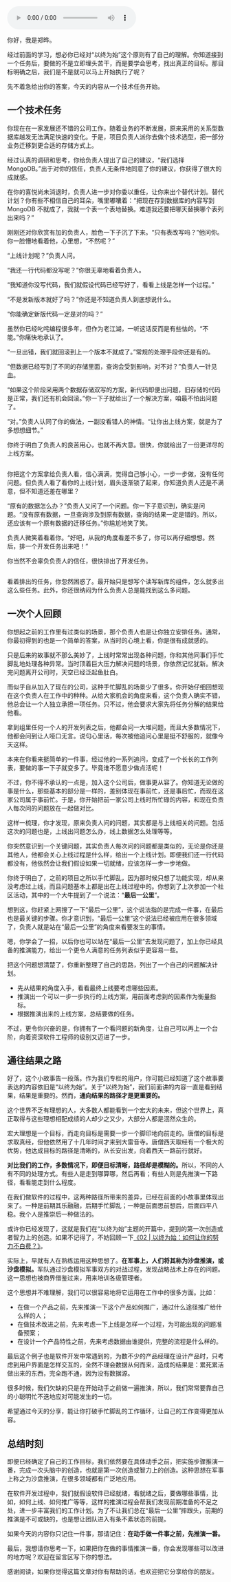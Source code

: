 <audio title="08 _ 为什么说做事之前要先进行推演？" src="https://static001.geekbang.org/resource/audio/09/0d/0955ac54f899da5c6d75ac26c746910d.mp3" controls="controls"></audio> 
<p>你好，我是郑晔。</p><p>经过前面的学习，想必你已经对“以终为始”这个原则有了自己的理解。你知道接到一个任务后，要做的不是立即埋头苦干，而是要学会思考，找出真正的目标。那目标明确之后，我们是不是就可以马上开始执行了呢？</p><p>先不着急给出你的答案，今天的内容从一个技术任务开始。</p><h2>一个技术任务</h2><p>你现在在一家发展还不错的公司工作。随着业务的不断发展，原来采用的关系型数据库越发无法满足快速的变化。于是，项目负责人派你去做个技术选型，把一部分业务迁移到更合适的存储方式上。</p><p>经过认真的调研和思考，你给负责人提出了自己的建议，“我们选择 MongoDB。”出于对你的信任，负责人无条件地同意了你的建议，你获得了很大的成就感。</p><p>在你的喜悦尚未消退时，负责人进一步对你委以重任，让你来出个替代计划。替代计划？你有些不相信自己的耳朵，嘴里嘟囔着：“把现在存到数据库的内容写到 MongoDB 不就成了，我就一个表一个表地替换。难道我还要把哪天替换哪个表列出来吗？”</p><p>刚刚还对你欣赏有加的负责人，脸色一下子沉了下来。“只有表改写吗？”他问你。你一脸懵地看着他，心里想，“不然呢？”</p><p>“上线计划呢？”负责人问。</p><p>“我还一行代码都没写呢？”你很无辜地看着负责人。</p><!-- [[[read_end]]] --><p>“我知道你没写代码，我们就假设代码已经写好了，看看上线是怎样一个过程。”</p><p>“不是发新版本就好了吗？”你还是不知道负责人到底想说什么。</p><p>“你能确定新版代码一定是对的吗？”</p><p>虽然你已经叱咤编程很多年，但作为老江湖，一听这话反而是有些怯的。“不能。”你痛快地承认了。</p><p>“一旦出错，我们就回滚到上一个版本不就成了。”常规的处理手段你还是有的。</p><p>“但数据已经写到了不同的存储里面，查询会受到影响，对不对？”负责人一针见血。</p><p>“如果这个阶段采用两个数据存储双写的方案，新代码即便出问题，旧存储的代码是正常，我们还有机会回滚。”你一下子就给出了一个解决方案，咱最不怕出问题了。</p><p>“对。”负责人认同了你的做法，一副没看错人的神情。“让你出上线方案，就是为了多想想细节。”</p><p>你终于明白了负责人的良苦用心，也就不再大意。很快，你就给出了一份更详尽的上线方案。</p><p><img src="https://static001.geekbang.org/resource/image/47/a4/47c8ed934f4de4e8bf4fa5bf0522b8a4.jpg" alt=""></p><p>你把这个方案拿给负责人看，信心满满，觉得自己够小心，一步一步做，没有任何问题。但负责人看了看你的上线计划，眉头逐渐锁了起来，你知道负责人还是不满意，但不知道还差在哪里？</p><p>“原有的数据怎么办？”负责人又问了一个问题。你一下子意识到，确实是问题。“没有原有数据，一旦查询涉及到原有数据，查询的结果一定是错的。所以，还应该有一个原有数据的迁移任务。”你尴尬地笑了笑。</p><p>负责人微笑着看着你。“好吧，从我的角度看差不多了，你可以再仔细想想。然后，排一个开发任务出来吧！”</p><p>你当然不会辜负负责人的信任，很快排出了开发任务。</p><p><img src="https://static001.geekbang.org/resource/image/6c/1f/6c0fcb2aac4198685a610fb6daf9c41f.jpg" alt=""></p><p>看着排出的任务，你忽然困惑了。最开始只是想写个读写新库的组件，怎么就多出这么些任务。此外，你还很纳闷为什么负责人总是能找到这么多问题。</p><h2>一次个人回顾</h2><p>你想起之前的工作里有过类似的场景，那个负责人也是让你独立安排任务。通常，你最初得到的也是一个简单的答案，从当时的心境上看，你是很有成就感的。</p><p>只是后来的故事就不那么美妙了，上线时常常出现各种问题，你和其他同事们手忙脚乱地处理各种异常。当时顶着巨大压力解决问题的场景，你依然记忆犹新。解决完问题离开公司时，天空已经泛起鱼肚白。</p><p>而似乎自从加入了现在的公司，这种手忙脚乱的场景少了很多。你开始仔细回想现在这个负责人在工作中的种种。从给大家机会的角度来看，这个负责人确实不错，他总会让一个人独立承担一项任务。只不过，他会要求大家先将任务分解的结果给他看。</p><p>拿到组里任何一个人的开发列表之后，他都会问一大堆问题，而且大多数情况下，他都会问到让人哑口无言。说句心里话，每次被他追问心里是挺不舒服的，就像今天这样。</p><p>本来在你看来挺简单的一件事，经过他的一系列追问，变成了一个长长的工作列表，要做的事一下子就变多了。毕竟谁不愿意少做点活呢！</p><p>不过，你不得不承认的一点是，加入这个公司后，做事更从容了。你知道无论做的事是什么，那些基本的部分是一样的，差别体现在事前忙，还是事后忙，而现在这家公司属于事前忙。于是，你开始把前一家公司上线时所忙碌的内容，和现在负责人每次问的问题放在一起做对比。</p><p>这样一梳理，你才发现，原来负责人问的问题，其实都是与上线相关的问题。包括这次的问题也是，上线出问题怎么办，线上数据怎么处理等等。</p><p>你突然意识到一个关键问题，其实负责人每次问的问题都是类似的，无论是你还是其他人，他都会关心上线过程是什么样，给出一个上线计划。即便我们还一行代码都没有，他依然会让我们假设如果一切就绪，应该怎样一步一步地做。</p><p>你终于明白了，之前的项目之所以手忙脚乱，因为那时候只想了功能实现，却从来没考虑过上线，而且问题基本上都是出在上线过程中的。你想到了上次参加一个社区活动，其中的一个大牛提到了一个说法：“<strong>最后一公里</strong>”。</p><p>想到这，你赶紧上网搜了一下“最后一公里”，这个说法指的是完成一件事，在最后也是最关键的步骤。你才意识到，“最后一公里”这个说法已经被应用在很多领域了，负责人就是站在“最后一公里”的角度来看要发生的事情。</p><p>嗯，你学会了一招，以后你也可以站在“最后一公里”去发现问题了，加上你已经具备的推演能力，给出一个更令人满意的任务列表似乎更容易一些。</p><p>把这个问题想清楚了，你重新整理了自己的思路，列出了一个自己的问题解决计划。</p><ul>
<li>先从结果的角度入手，看看最终上线要考虑哪些因素。</li>
<li>推演出一个可以一步一步执行的上线方案，用前面考虑到的因素作为衡量指标。</li>
<li>根据推演出来的上线方案，总结要做的任务。</li>
</ul><p>不过，更令你兴奋的是，你拥有了一个看问题的新角度，让自己可以再上一个台阶，向着资深软件工程师的级别又迈进了一步。</p><h2>通往结果之路</h2><p>好了，这个小故事告一段落。作为我们专栏的用户，你可能已经知道了这个故事要表达的内容依旧是“以终为始”。关于“以终为始”，我们前面讲的内容一直是看到结果，结果是重要的。然而，<strong>通向结果的路径才是更重要的。</strong></p><p>这个世界不乏有理想的人，大多数人都能看到一个宏大的未来，但这个世界上，真正取得与这些理想相配成绩的人却少之又少，大部分人都是泯然众生的。</p><p>宏大理想是一个目标，而走向目标是需要一步一个脚印地向前走的。唐僧的目标是求取真经，但他依然用了十几年时间才来到大雷音寺。唐僧西天取经有一个极大的优势，他达成目标的路径是清晰的，从长安出发，向着西天一路前行就好。</p><p><strong>对比我们的工作，多数情况下，即便目标清晰，路径却是模糊的。</strong>所以，不同的人有不同的处理方式。有些人是走到哪算哪，然后再看；有些人则是先推演一下路径，看看能走到什么程度。</p><p>在我们做软件的过程中，这两种路径所带来的差异，已经在前面的小故事里体现出来了。一种是前期其乐融融，后期手忙脚乱；一种是前面思前想后，后面四平八稳。我个人是推崇后一种做法的。</p><p>或许你已经发现了，这就是我们在“以终为始”主题的开篇中，提到的第一次创造或者智力上的创造。如果不记得了，不妨回顾一下<a href="http://time.geekbang.org/column/article/74834">《02 | 以终为始：如何让你的努力不白费？》</a>。</p><p>实际上，早就有人在熟练运用这种思想了。<strong>在军事上，人们将其称为沙盘推演，或沙盘模拟。</strong>军队通过沙盘模拟军事双方的对战过程，发现战略战术上存在的问题。这一思想也被商界借鉴过来，用来培训各级管理者。</p><p>这个思想并不难理解，我们可以很容易地将它运用在工作中的很多方面。比如：</p><ul>
<li>在做一个产品之前，先来推演一下这个产品如何推广，通过什么途径推广给什么样的人；</li>
<li>在做技术改进之前，先来考虑一下上线是怎样一个过程，为可能出现的问题准备预案；</li>
<li>在设计一个产品特性之前，先来考虑数据由谁提供，完整的流程是什么样的。</li>
</ul><p>最后这个例子也是软件开发中常遇到的，为数不少的产品经理在设计产品时，只考虑到用户界面是怎样交互的，全然不理会数据从何而来，造成的结果是：累死累活做出来的东西，完全跑不通，因为没有数据源。</p><p>很多时候，我们欠缺的只是在开始动手之前做一遍推演，所以，我们常常要靠自己的小聪明忙不迭地应对可能发生的一切。</p><p>希望通过今天的分享，能让你打破手忙脚乱的工作循环，让自己的工作变得更加从容。</p><h2>总结时刻</h2><p>即便已经确定了自己的工作目标，我们依然要在具体动手之前，把实施步骤推演一番，完成一次头脑中的创造，也就是第一次创造或智力上的创造。这种思想在军事上称之为沙盘推演，在很多领域都有广泛地应用。</p><p>在软件开发过程中，我们就假设软件已经就绪，看就绪之后，要做哪些事情，比如，如何上线、如何推广等等，这样的推演过程会帮我们发现前期准备的不足之处，进一步丰富我们的工作计划。为了不让我们总在“最后一公里”摔跟头，前期的推演是不可或缺的，也是想让团队进入有条不紊状态的前提。</p><p>如果今天的内容你只记住一件事，那请记住：<strong>在动手做一件事之前，先推演一番。</strong></p><p>最后，我想请你思考一下，如果把你在做的事情推演一番，你会发现哪些可以改进的地方呢？欢迎在留言区写下你的想法。</p><p>感谢阅读，如果你觉得这篇文章对你有帮助的话，也欢迎把它分享给你的朋友。</p>
